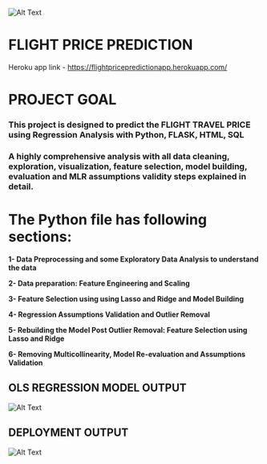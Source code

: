 ![Alt Text](https://github.com/DheerajKumar97/Flight-Price-Prediction-Flask-Deployment--Heroku/blob/master/FPP%20Outout/flight.jpg)

# FLIGHT PRICE PREDICTION

Heroku app link -  https://flightpricepredictionapp.herokuapp.com/

# PROJECT GOAL

### This project is designed to predict the FLIGHT TRAVEL PRICE using Regression Analysis with Python, FLASK, HTML, SQL

### A highly comprehensive analysis with all data cleaning, exploration, visualization, feature selection, model building, evaluation and MLR assumptions validity steps explained in detail.

# The Python file has following sections:

**1- Data Preprocessing and some Exploratory Data Analysis to understand the data**

**2- Data preparation: Feature Engineering and Scaling**

**3- Feature Selection using using Lasso and Ridge and Model Building**

**4- Regression Assumptions Validation and Outlier Removal**

**5- Rebuilding the Model Post Outlier Removal: Feature Selection using Lasso and Ridge**

**6- Removing Multicollinearity, Model Re-evaluation and Assumptions Validation**

## OLS REGRESSION MODEL OUTPUT 

![Alt Text](https://github.com/DheerajKumar97/Flight-Price-Prediction-Flask-Deployment--Heroku/blob/master/FPP%20Outout/OLS%20REGRESSION%201.jpg)

## DEPLOYMENT OUTPUT 

![Alt Text](https://github.com/DheerajKumar97/Flight-Price-Prediction-Flask-Deployment--Heroku/blob/master/FPP%20Outout/Screenshot%20(120).png)
